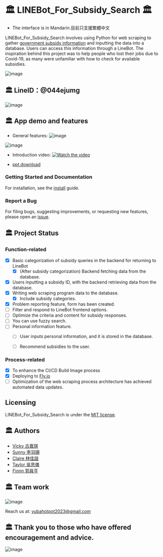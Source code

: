 # 🏛️ LINEBot_For_Subsidy_Search 🏛️

- The interface is in Mandarin.目前只支援繁體中文

LINEBot_For_Subsidy_Search involves using Python for web scraping to gather [government subsidy information](https://www.gov.tw/) and inputting the data into a database. Users can access this information through a LineBot. The inspiration behind this project was to help people who lost their jobs due to Covid-19, as many were unfamiliar with how to check for available subsidies.

![image](https://github.com/Fionn88/LineBot-Subsidy/blob/main/readme_assests/architecture_show.png)

## 🏛️ LineID：@044ejumg

![image](https://github.com/Fionn88/LineBot-Subsidy/blob/main/readme_assests/invite_code.png)

## 🏛️ App demo and features

- General features:
![image](https://github.com/Fionn88/LineBot-Subsidy/blob/main/readme_assests/product_intro.png)

![image](https://github.com/Fionn88/LineBot-Subsidy/blob/main/readme_assests/detail_feature.png)

- Introduction video: 
[![Watch the video](https://github.com/Fionn88/LineBot-Subsidy/blob/main/readme_assests/ppt_player.png)](https://youtu.be/RaH3swoMWYw)

- [ppt download](https://drive.google.com/file/d/1R4njQNKwtHTKzzHQTkVteTzIVxzNIlK6/view?usp=sharing)

 
### Getting Started and Documentation

For installation, see the [install](https://github.com/Fionn88/LineBot-Subsidy/blob/dev/docs/install.md) guide.

### Report a Bug

For filing bugs, suggesting improvements, or requesting new features, please open an [issue](https://github.com/Fionn88/LineBot-Subsidy/issues).

## 🏛️ Project Status

### Function-related

- [x] Basic categorization of subsidy queries in the backend for returning to LineBot
  - [X] (After subsidy categorization) Backend fetching data from the database.
- [x] Users inputting a subsidy ID, with the backend retrieving data from the database.
- [x] Writing web scraping program data to the database.
  - [X] Include subsidy categories.
- [X] Problem reporting feature, form has been created.
- [ ] Filter and respond to LineBot frontend options.
- [ ] Optimize the criteria and content for subsidy responses.
- [ ] You can use fuzzy search.
- [ ] Personal information feature.
  - [ ] User inputs personal information, and it is stored in the database.
  - [ ] Recommend subsidies to the user.


### Process-related
- [X] To enhance the CI/CD Build Image process
- [X] Deploying to [Fly.io](https://fly.io/)
- [ ] Optimization of the web scraping process architecture has achieved automated data updates.

## Licensing

LINEBot_For_Subsidy_Search is under the [MIT license](https://github.com/Fionn88/LineBot-Subsidy/blob/main/LICENSE).


## 🏛️ Authors

- [Vicky 古嘉琪](https://github.com/POPOKE)
- [Sunny 李羽珊](https://github.com/s-l-coder)
- [Claire 林佳諠](https://github.com/chiahsuannn)
- [Taylor 吳思儀](https://github.com/taylorwu541)
- [Fionn 郭員亨](https://github.com/Fionn88)

## 🏛️ Team work

![image](https://github.com/Fionn88/LineBot-Subsidy/blob/main/readme_assests/team_member.png)

Reach us at: yubahotpot2023@gmail.com

## 🏛️ Thank you to those who have offered encouragement and advice.

![image](https://github.com/Fionn88/LineBot-Subsidy/blob/main/readme_assests/feedback.png)